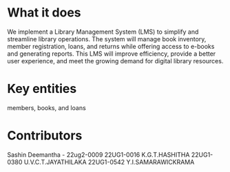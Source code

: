 # What it does
We implement a Library Management System (LMS) to simplify and streamline library 
operations. The system will manage book inventory, member registration, loans, and returns while 
offering access to e-books and generating reports. This LMS will improve efficiency, provide a 
better user experience, and meet the growing demand for digital library resources. 

# Key entities
members, books, and loans

# Contributors
Sashin Deemantha - 22ug2-0009
22UG1-0016 K.G.T.HASHITHA
22UG1-0380 U.V.C.T.JAYATHILAKA
22UG1-0542 Y.I.SAMARAWICKRAMA
